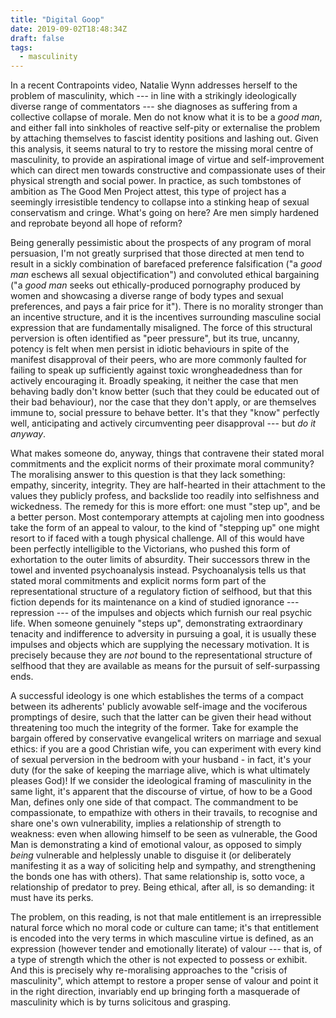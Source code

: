 ```yaml
---
title: "Digital Goop"
date: 2019-09-02T18:48:34Z
draft: false
tags:
  - masculinity
---
```

In a recent Contrapoints video, Natalie Wynn addresses herself to the problem of masculinity, which --- in line with a strikingly ideologically diverse range of commentators --- she diagnoses as suffering from a collective collapse of morale. Men do not know what it is to be a _good man_, and either fall into sinkholes of reactive self-pity or externalise the problem by attaching themselves to fascist identity positions and lashing out. Given this analysis, it seems natural to try to restore the missing moral centre of masculinity, to provide an aspirational image of virtue and self-improvement which can direct men towards constructive and compassionate uses of their physical strength and social power. In practice, as such tombstones of ambition as The Good Men Project attest, this type of project has a seemingly irresistible tendency to collapse into a stinking heap of sexual conservatism and cringe. What's going on here? Are men simply hardened and reprobate beyond all hope of reform?

Being generally pessimistic about the prospects of any program of moral persuasion, I'm not greatly surprised that those directed at men tend to result in a sickly combination of barefaced preference falsification ("a _good man_ eschews all sexual objectification") and convoluted ethical bargaining ("a _good man_ seeks out ethically-produced pornography produced by women and showcasing a diverse range of body types and sexual preferences, and pays a fair price for it"). There is no morality stronger than an incentive structure, and it is the incentives surrounding masculine social expression that are fundamentally misaligned. The force of this structural perversion is often identified as "peer pressure", but its true, uncanny, potency is felt when men persist in idiotic behaviours in spite of the manifest disapproval of their peers, who are more commonly faulted for failing to speak up sufficiently against toxic wrongheadedness than for actively encouraging it. Broadly speaking, it neither the case that men behaving badly don't know better (such that they could be educated out of their bad behaviour), nor the case that they don't apply, or are themselves immune to, social pressure to behave better. It's that they "know" perfectly well, anticipating and actively circumventing peer disapproval --- but _do it anyway_.

What makes someone do, anyway, things that contravene their stated moral commitments and the explicit norms of their proximate moral community? The moralising answer to this question is that they lack something: empathy, sincerity, integrity. They are half-hearted in their attachment to the values they publicly profess, and backslide too readily into selfishness and wickedness. The remedy for this is more effort: one must "step up", and be a better person. Most contemporary attempts at cajoling men into goodness take the form of an appeal to valour, to the kind of "stepping up" one might resort to if faced with a tough physical challenge. All of this would have been perfectly intelligible to the Victorians, who pushed this form of exhortation to the outer limits of absurdity. Their successors threw in the towel and invented psychoanalysis instead. Psychoanalysis tells us that stated moral commitments and explicit norms form part of the representational structure of a regulatory fiction of selfhood, but that this fiction depends for its maintenance on a kind of studied ignorance --- repression --- of the impulses and objects which furnish our real psychic life. When someone genuinely "steps up", demonstrating extraordinary tenacity and indifference to adversity in pursuing a goal, it is usually these impulses and objects which are supplying the necessary motivation. It is precisely because they are *not* bound to the representational structure of selfhood that they are available as means for the pursuit of self-surpassing ends.

A successful ideology is one which establishes the terms of a compact between its adherents' publicly avowable self-image and the vociferous promptings of desire, such that the latter can be given their head without threatening too much the integrity of the former. Take for example the bargain offered by conservative evangelical writers on marriage and sexual ethics: if you are a good Christian wife, you can experiment with every kind of sexual perversion in the bedroom with your husband - in fact, it's your duty (for the sake of keeping the marriage alive, which is what ultimately pleases God)! If we consider the ideological framing of masculinity in the same light, it's apparent that the discourse of virtue, of how to be a Good Man, defines only one side of that compact. The commandment to be compassionate, to empathize with others in their travails, to recognise and share one's own vulnerability, implies a relationship of strength to weakness: even when allowing himself to be seen as vulnerable, the Good Man is demonstrating a kind of emotional valour, as opposed to simply _being_ vulnerable and helplessly unable to disguise it (or deliberately manifesting it as a way of soliciting help and sympathy, and strengthening the bonds one has with others). That same relationship is, sotto voce, a relationship of predator to prey. Being ethical, after all, is so demanding: it must have its perks.

The problem, on this reading, is not that male entitlement is an irrepressible natural force which no moral code or culture can tame; it's that entitlement is encoded into the very terms in which masculine virtue is defined, as an expression (however tender and emotionally literate) of valour --- that is, of a type of strength which the other is not expected to possess or exhibit. And this is precisely why re-moralising approaches to the "crisis of masculinity", which attempt to restore a proper sense of valour and point it in the right direction, invariably end up bringing forth a masquerade of masculinity which is by turns solicitous and grasping.
